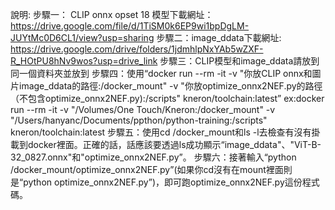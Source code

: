 說明:
步驟一： CLIP onnx opset 18 模型下載網址：https://drive.google.com/file/d/1TiSM0k6EP9wi1bpDgLM-JUYtMc0D6CL1/view?usp=sharing
步驟二：image_ddata下載網址: https://drive.google.com/drive/folders/1jdmhlpNxYAb5wZXF-R_HOtPU8hNv9wos?usp=drive_link
步驟三：CLIP模型和image_ddata請放到同一個資料夾並放到
步驟四：使用“docker run --rm -it -v "你放CLIP onnx和圖片image_ddata的路徑:/docker_mount" -v "你放optimize_onnx2NEF.py的路徑（不包含optimize_onnx2NEF.py):/scripts" kneron/toolchain:latest”
ex:docker run --rm -it -v "/Volumes/One Touch/Kneron:/docker_mount" -v "/Users/hanyanc/Documents/ppthon/python-training:/scripts" kneron/toolchain:latest
步驟五：使用cd /docker_mount和ls -l去檢查有沒有掛載到docker裡面。正確的話，話應該要透過ls成功顯示“image_ddata"、"ViT-B-32_0827.onnx"和"optimize_onnx2NEF.py”。
步驟六：接著輸入“python /docker_mount/optimize_onnx2NEF.py”(如果你cd沒有在mount裡面則是“python optimize_onnx2NEF.py”)，即可跑optimize_onnx2NEF.py這份程式碼。
